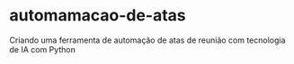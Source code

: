 # automamacao-de-atas
Criando uma ferramenta de automação de atas de reunião com tecnologia de IA com Python
